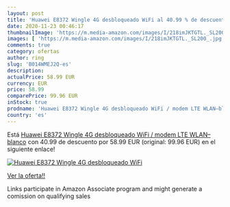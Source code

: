 ```yaml
---
layout: post
title: 'Huawei E8372 Wingle 4G desbloqueado WiFi al 40.99 % de descuento'
date: 2020-11-23 00:46:17
thumbnailImage: 'https://m.media-amazon.com/images/I/218imJKTGTL._SL200_.jpg'
images: [ 'https://m.media-amazon.com/images/I/218imJKTGTL._SL200_.jpg' ]
comments: true
category: ofertas
author: ring
slug: 'B014WMEJ2Q-es'
description:
actualPrice: 58.99 EUR
currency: EUR
price: 58.99
comparePrice: 99.96 EUR
inStock: true
prodname: 'Huawei E8372 Wingle 4G desbloqueado WiFi / modem LTE WLAN–blanco'
country: 'es'
---
```


Está [Huawei E8372 Wingle 4G desbloqueado WiFi / modem LTE WLAN–blanco](https://www.amazon.es/dp/B014WMEJ2Q/?tag=tolees-21) con 40.99 de descuento por 58.99 EUR (original: 99.96 EUR) en el siguiente enlace!

[![Huawei E8372 Wingle 4G desbloqueado WiFi](https://m.media-amazon.com/images/I/218imJKTGTL._SL200_.jpg)](https://www.amazon.es/dp/B014WMEJ2Q/?tag=tolees-21)

[Ver la oferta!!](https://www.amazon.es/dp/B014WMEJ2Q/?tag=tolees-21)

Links participate in Amazon Associate program and might generate a comission on qualifying sales


